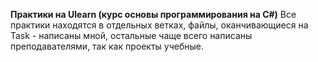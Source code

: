**Практики на Ulearn (курс основы программирования на C#)**
Все практики находятся в отдельных ветках, файлы, оканчивающиеся на Task - написаны мной, остальные чаще всего написаны преподавателями, так как проекты учебные.
